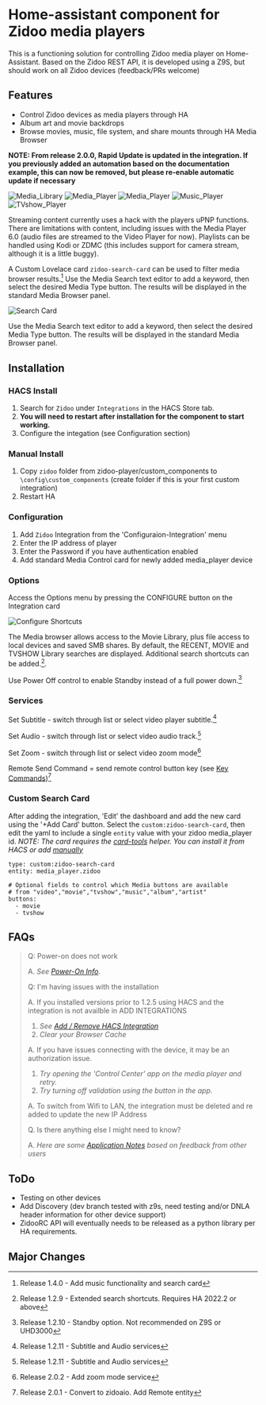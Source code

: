 # Home-assistant component for Zidoo media players

This is a functioning solution for controlling Zidoo media player on Home-Assistant.  Based on the Zidoo REST API, it is developed using a Z9S, but should work on all Zidoo devices (feedback/PRs welcome)

## Features

- Control Zidoo devices as media players through HA
- Album art and movie backdrops
- Browse movies, music, file system, and share mounts through HA Media Browser

**NOTE: From release 2.0.0, Rapid Update is updated in the integration. If you previously added an automation based on the documentation example, this can now be removed, but please re-enable automatic update if necessary**


![Media_Library](images/media_browser.png) ![Media_Player](images/tvshow_browse.png) 
![Media_Player](images/movie_playing.png) ![Music_Player](images/music_player.png) ![TVshow_Player](images/tvshow_player.png)

Streaming content currently uses a hack with the players uPNP functions.  There are limitations with content, including issues with the Media Player 6.0 (audio files are streamed to the Video Player for now).  Playlists can be handled using Kodi or ZDMC (this includes support for camera stream, although it is a little buggy). 

A Custom Lovelace card `zidoo-search-card` can be used to filter media browser results.[^7] Use the Media Search text editor to add a keyword, then select the desired Media Type button.  The results will be displayed in the standard Media Browser panel.

![Search Card](images/search-card.png)

Use the Media Search text editor to add a keyword, then select the desired Media Type button.  The results will be displayed in the standard Media Browser panel.

## Installation

### HACS Install 

1. Search for `Zidoo` under `Integrations` in the HACS Store tab.
2. **You will need to restart after installation for the component to start working.**
3. Configure the integation (see Configuration section)

### Manual Install

1. Copy `zidoo` folder from zidoo-player/custom_components to `\config\custom_components` (create folder if this is your first custom integration)
2. Restart HA

### Configuration

1. Add `Zidoo` Integration from the 'Configuraion-Integration' menu
2. Enter the IP address of player
3. Enter the Password if you have authentication enabled
4. Add standard Media Control card for newly added media_player device

### Options

Access the Options menu by pressing the CONFIGURE button on the Integration card

![Configure Shortcuts](images/config.png)

The Media browser allows access to the Movie Library, plus file access to local devices and saved SMB shares.  By default, the RECENT, MOVIE and TVSHOW Library searches are displayed.  Additional search shortcuts can be added.[^3]. 

Use Power Off control to enable Standby instead of a full power down.[^4]

### Services

Set Subtitle - switch through list or select video player subtitle.[^5]

Set Audio - switch through list or select video audio track.[^5]

Set Zoom - switch through list or select video zoom mode[^9]

Remote Send Command = send remote control button key (see [Key Commands](key_commands.md))[^8]

### Custom Search Card
After adding the integration, 'Edit' the dashboard and add the new card using the '+Add Card' button. Select the `custom:zidoo-search-card`, then edit the yaml to include a single `entity` value with your zidoo media_player id.
 _*NOTE:  The card requires the [card-tools](https://github.com/thomasloven/lovelace-card-tools) helper.  You can install it from HACS or add [manually](https://github.com/thomasloven/hass-config/wiki/Lovelace-Plugins)*_

```
type: custom:zidoo-search-card
entity: media_player.zidoo

# Optional fields to control which Media buttons are available
# from "video","movie","tvshow","music","album","artist"
buttons:
  - movie
  - tvshow 
```

## FAQs
> Q: Power-on does not work
>
>  A. _See [Power-On Info](power.md)._
> 
> Q: I'm having issues with the installation
>
> A. If you installed versions prior to 1.2.5 using HACS and the integration is not availble in ADD INTEGRATIONS
>  1. _See  [Add / Remove HACS Integration](add_remove.md)_
>  2. _Clear your Browser Cache_
>  
> A. If you have issues connecting with the device, it may be an authorization issue.  
>  1. _Try opening the 'Control Center' app on the media player and retry._
>  2. _Try turning off validation using the button in the app._  
>
> A. To switch from Wifi to LAN, the integration must be deleted and re added to update the new IP Address  
>
> Q. Is there anything else I might need to know?
>
> A. _Here are some [Application Notes](notes.md) based on feedback from other users_

## ToDo

- Testing on other devices
- Add Discovery (dev branch tested with z9s, need testing and/or DNLA header information for other device support)
- ZidooRC API will eventually needs to be released as a python library per HA requirements.  

## Major Changes

[^1]: Release 1.1 - can be used on older HA versions, requires manual integration and is limited to basic player control.
[^2]: Release 1.2 - adds config flow
[^3]: Release 1.2.9 - Extended search shortcuts.  Requires HA 2022.2 or above
[^4]: Release 1.2.10 - Standby option.  Not recommended on Z9S or UHD3000
[^5]: Release 1.2.11 - Subtitle and Audio services
[^6]: Release 1.3.0 - Bump zidoorc .  Add Send Key service
[^7]: Release 1.4.0 - Add music functionality and search card
[^8]: Release 2.0.1 - Convert to zidoaio.  Add Remote entity
[^9]: Release 2.0.2 - Add zoom mode service
